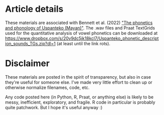 # Article details #
These materials are associated with Bennett et al. (2022) ["The phonetics and phonology of Uspanteko (Mayan)"](https://doi.org/10.1111/lnc3.12467). The .wav files and Praat TextGrids used for the quantitative analysis of vowel phonetics can be downloaded at https://www.dropbox.com/s/20v9dc5jk18kcl7/Uspanteko_phonetic_description_sounds_TGs.zip?dl=1 (at least until the link rots).

# Disclaimer #
These materials are posted in the spirit of transparency, but also in case they're useful for someone else. I've made very little effort to clean up or otherwise normalize filenames, code, etc.

Any code posted here (in Python, R, Praat, or anything else) is likely to be messy, inefficient, exploratory, and fragile. R code in particular is probably quite patchwork. But I hope it's useful anyway :)
